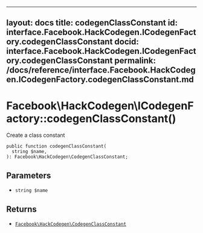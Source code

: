 
***

layout: docs
title: codegenClassConstant
id: interface.Facebook.HackCodegen.ICodegenFactory.codegenClassConstant
docid: interface.Facebook.HackCodegen.ICodegenFactory.codegenClassConstant
permalink: /docs/reference/interface.Facebook.HackCodegen.ICodegenFactory.codegenClassConstant.md
---







# Facebook\\HackCodegen\\ICodegenFactory::codegenClassConstant()




Create a class constant




``` Hack
public function codegenClassConstant(
  string $name,
): Facebook\HackCodegen\CodegenClassConstant;
```




## Parameters




+ ` string $name `




## Returns




* [` Facebook\HackCodegen\CodegenClassConstant `](<class.Facebook.HackCodegen.CodegenClassConstant.md>)